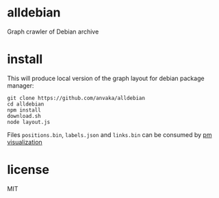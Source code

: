 # alldebian

Graph crawler of Debian archive

# install

This will produce local version of the graph layout for debian package manager:

```
git clone https://github.com/anvaka/alldebian
cd alldebian
npm install
download.sh
node layout.js
```

Files `positions.bin`, `labels.json` and `links.bin` can be consumed by
[pm visualization](https://github.com/anvaka/pm)

# license

MIT
